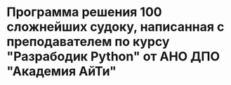 # Программа  решения 100 сложнейших судоку, написанная с преподавателем по курсу "Разрабодик Python" от АНО ДПО "Академия АйТи"
